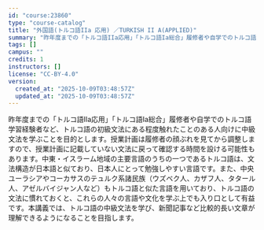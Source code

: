 ```yaml
---
id: "course:23860"
type: "course-catalog"
title: "外国語(トルコ語IIa 応用) ／TURKISH II A(APPLIED)"
summary: "昨年度までの「トルコ語IIa応用」「トルコ語Ia総合」履修者や自学でのトルコ語学習経験者など、トルコ語の初級文法にある程度触れたことのある人向けに中級文法を学ぶことを目的とします。授業計画は履修者の顔ぶれを見てから調整しますので、授業計画に…"
tags: []
campus: ""
credits: 1
instructors: []
license: "CC-BY-4.0"
version:
  created_at: "2025-10-09T03:48:57Z"
  updated_at: "2025-10-09T03:48:57Z"
---
```

昨年度までの「トルコ語IIa応用」「トルコ語Ia総合」履修者や自学でのトルコ語学習経験者など、トルコ語の初級文法にある程度触れたことのある人向けに中級文法を学ぶことを目的とします。授業計画は履修者の顔ぶれを見てから調整しますので、授業計画に記載していない文法に戻って確認する時間を設ける可能性もあります。中東・イスラーム地域の主要言語のうちの一つであるトルコ語は、文法構造が日本語と似ており、日本人にとって勉強しやすい言語です。また、中央ユーラシアやコーカサスのテュルク系諸民族（ウズベク人、カザフ人、タタール人、アゼルバイジャン人など）もトルコ語と似た言語を用いており、トルコ語の文法に慣れておくと、これらの人々の言語や文化を学ぶ上でも入り口として有益です。本講義では、トルコ語の中級文法を学び、新聞記事など比較的長い文章が理解できるようになることを目指します。
